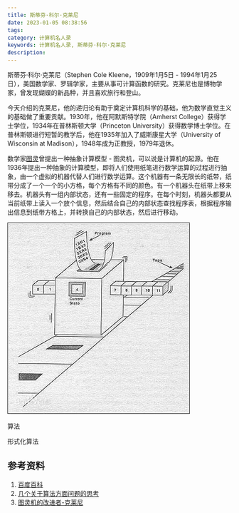 ```yaml
---
title: 斯蒂芬·科尔·克莱尼
date: 2023-01-05 08:38:56
tags:
category: 计算机名人录
keywords: 计算机名人录, 斯蒂芬·科尔·克莱尼
description: 
---
```


斯蒂芬·科尔·克莱尼（Stephen Cole Kleene，1909年1月5日 - 1994年1月25日），美国数学家、罗辑学家，主要从事可计算函数的研究。克莱尼也是博物学家，曾发现蝴蝶的新品种，并且喜欢旅行和登山。

今天介绍的克莱尼，他的递归论有助于奠定计算机科学的基础，他为数学直觉主义的基础做了重要贡献。1930年，他在阿默斯特学院（Amherst College）获得学士学位，1934年在普林斯顿大学（Princeton University）获得数学博士学位。在普林斯顿进行短暂的教学后，他在1935年加入了威斯康星大学（University of Wisconsin at Madison），1948年成为正教授，1979年退休。

数学家[图灵](http://www.edulinks.cn/2021/01/09/20210109-turing/)曾提出一种抽象计算模型 - 图灵机，可以说是计算机的起源。他在1936年提出一种抽象的计算模型，即将人们使用纸笔进行数学运算的过程进行抽象，由一个虚拟的机器代替人们进行数学运算。这个机器有一条无限长的纸带，纸带分成了一个一个的小方格，每个方格有不同的颜色。有一个机器头在纸带上移来移去。机器头有一组内部状态，还有一些固定的程序。在每个时刻，机器头都要从当前纸带上读入一个放个信息，然后结合自己的内部状态查找程序表，根据程序输出信息到纸带方格上，并转换自己的内部状态，然后进行移动。

![img](20230105-stephen-kleene/turing-machine.jpeg)



算法

形式化算法



## 参考资料

1. [百度百科](https://baike.baidu.com/item/斯蒂芬·科尔·克莱尼/2094842?fr=aladdin)
1. [几个关于算法方面问题的思考](https://zhuanlan.zhihu.com/p/587711340)
1. [图灵机的改进者-克莱尼](https://www.sohu.com/a/214850899_223014)
